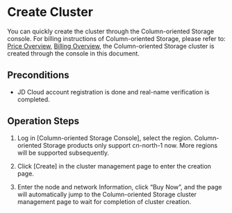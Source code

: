 # Create Cluster

You can quickly create the cluster through the Column-oriented Storage console.
For billing instructions of Column-oriented Storage, please refer to: [Price Overview](../Pricing/Price-Overview.md), [Billing Overview](https://docs.jdcloud.com/column-oriented-storage/billing-overview), the Column-oriented Storage cluster is created through the console in this document.

## Preconditions

- JD Cloud account registration is done and real-name verification is completed.

## Operation Steps
1. Log in [Column-oriented Storage Console], select the region. Column-oriented Storage products only support cn-north-1 now. More regions will be supported subsequently.
	   
2. Click [Create] in the cluster management page to enter the creation page.

3. Enter the node and network Information, click “Buy Now”, and the page will automatically jump to the Column-oriented Storage cluster management page to wait for completion of cluster creation.

